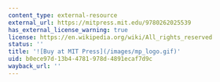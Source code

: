 ```yaml
---
content_type: external-resource
external_url: https://mitpress.mit.edu/9780262025539
has_external_license_warning: true
license: https://en.wikipedia.org/wiki/All_rights_reserved
status: ''
title: '![Buy at MIT Press](/images/mp_logo.gif)'
uid: b0ece97d-13b4-4781-978d-4891ecaf7d9c
wayback_url: ''
---
```

